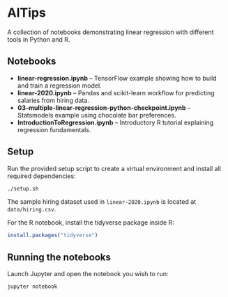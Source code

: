 # AITips

A collection of notebooks demonstrating linear regression with different tools in Python and R.

## Notebooks

- **linear-regression.ipynb** – TensorFlow example showing how to build and train a regression model.
- **linear-2020.ipynb** – Pandas and scikit-learn workflow for predicting salaries from hiring data.
- **03-multiple-linear-regression-python-checkpoint.ipynb** – Statsmodels example using chocolate bar preferences.
- **IntroductionToRegression.ipynb** – Introductory R tutorial explaining regression fundamentals.

## Setup

Run the provided setup script to create a virtual environment and install all
required dependencies:

```bash
./setup.sh
```

The sample hiring dataset used in `linear-2020.ipynb` is located at
`data/hiring.csv`.

For the R notebook, install the tidyverse package inside R:

```R
install.packages("tidyverse")
```

## Running the notebooks

Launch Jupyter and open the notebook you wish to run:

```bash
jupyter notebook
```
